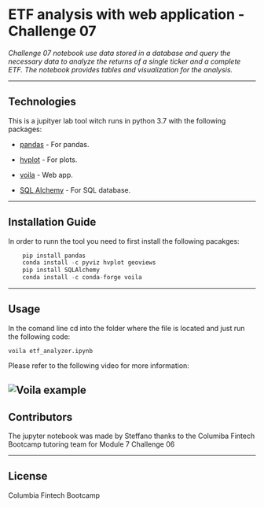 # ETF analysis with web application - Challenge 07
*Challenge 07 notebook use data stored in a database and query the necessary data to analyze the returns of a single ticker and a complete ETF. The notebook provides tables and visualization for the analysis.*

---

## Technologies

This is a jupityer lab tool witch runs in python 3.7 with the following packages:

* [pandas](https://pandas.pydata.org/) - For pandas.

* [hvplot](https://hvplot.holoviz.org/) - For plots.

* [voila](https://voila.readthedocs.io/) - Web app.

* [SQL Alchemy](https://www.sqlalchemy.org/) - For SQL database.
---

## Installation Guide

In order to runn the tool you need to first install the following pacakges:

```python
    pip install pandas
    conda install -c pyviz hvplot geoviews
    pip install SQLAlchemy
    conda install -c conda-forge voila
```

---

## Usage

In the comand line cd into the folder where the file is located and just run the following code:

```
voila etf_analyzer.ipynb
```
Please refer to the following video for more information:

![Voila example](videos/voila.gif)
---

## Contributors

The jupyter notebook was made by Steffano thanks to the Columiba Fintech Bootcamp tutoring team for Module 7 Challenge 06

---

## License

Columbia Fintech Bootcamp
